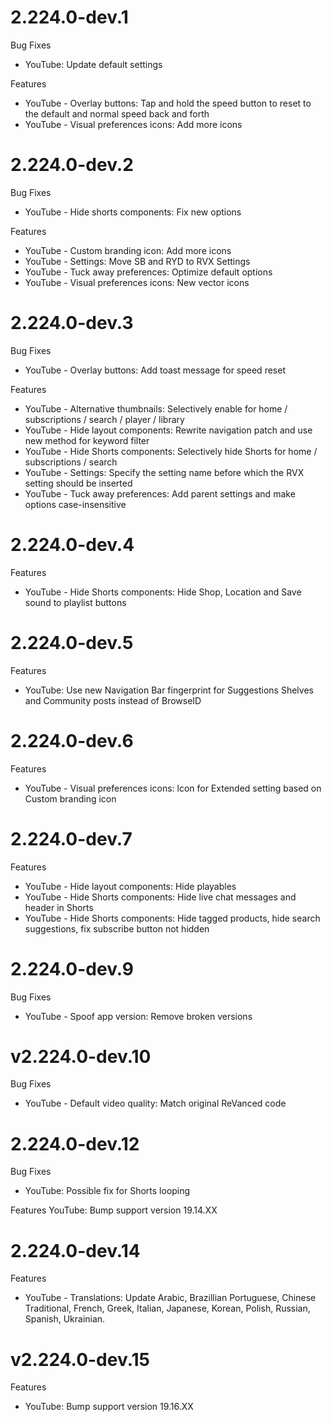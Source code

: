 # 2.224.0-dev.1
Bug Fixes
- YouTube: Update default settings
  
Features
- YouTube - Overlay buttons: Tap and hold the speed button to reset to the default and normal speed back and forth
- YouTube - Visual preferences icons: Add more icons

# 2.224.0-dev.2
Bug Fixes
- YouTube - Hide shorts components: Fix new options

Features
- YouTube - Custom branding icon: Add more icons
- YouTube - Settings: Move SB and RYD to RVX Settings
- YouTube - Tuck away preferences: Optimize default options
- YouTube - Visual preferences icons: New vector icons

# 2.224.0-dev.3
Bug Fixes
- YouTube - Overlay buttons: Add toast message for speed reset

Features
- YouTube - Alternative thumbnails: Selectively enable for home / subscriptions / search / player / library
- YouTube - Hide layout components: Rewrite navigation patch and use new method for keyword filter
- YouTube - Hide Shorts components: Selectively hide Shorts for home / subscriptions / search
- YouTube - Settings: Specify the setting name before which the RVX setting should be inserted
- YouTube - Tuck away preferences: Add parent settings and make options case-insensitive

# 2.224.0-dev.4
Features
- YouTube - Hide Shorts components: Hide Shop, Location and Save sound to playlist buttons

# 2.224.0-dev.5
Features
- YouTube: Use new Navigation Bar fingerprint for Suggestions Shelves and Community posts instead of BrowseID

# 2.224.0-dev.6
Features
- YouTube - Visual preferences icons: lcon for Extended setting based on Custom branding icon

# 2.224.0-dev.7
Features
- YouTube - Hide layout components: Hide playables
- YouTube - Hide Shorts components: Hide live chat messages and header in Shorts
- YouTube - Hide Shorts components: Hide tagged products, hide search suggestions, fix subscribe button not hidden

# 2.224.0-dev.9
Bug Fixes
- YouTube - Spoof app version: Remove broken versions

# v2.224.0-dev.10
Bug Fixes
- YouTube - Default video quality: Match original ReVanced code

# 2.224.0-dev.12
Bug Fixes
- YouTube: Possible fix for Shorts looping

Features
YouTube: Bump support version 19.14.XX

# 2.224.0-dev.14
Features
- YouTube - Translations: Update Arabic, Brazillian Portuguese, Chinese Traditional, French, Greek, Italian, Japanese, Korean, Polish, Russian, Spanish, Ukrainian.

# v2.224.0-dev.15
Features
- YouTube: Bump support version 19.16.XX
